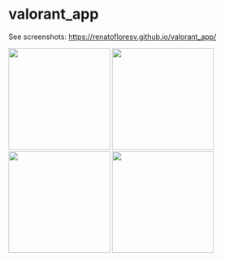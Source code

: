# valorant_app

See screenshots:
https://renatofloresv.github.io/valorant_app/

<div>
<img src="https://user-images.githubusercontent.com/68215023/177451805-0de91b21-cce0-4338-a61b-48e353f921ae.jpg" width="200px"</img>
  <img src="https://user-images.githubusercontent.com/68215023/177451805-0de91b21-cce0-4338-a61b-48e353f921ae.jpg" width="200px"</img>
  <img src="https://user-images.githubusercontent.com/68215023/177451805-0de91b21-cce0-4338-a61b-48e353f921ae.jpg" width="200px"</img>
  <img src="https://user-images.githubusercontent.com/68215023/177451805-0de91b21-cce0-4338-a61b-48e353f921ae.jpg" width="200px"</img>
</div>
